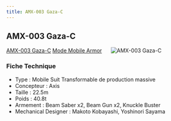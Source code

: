 ```yaml
---
title: AMX-003 Gaza-C
---
```


AMX-003 Gaza-C
--------------


[AMX-003 Gaza-C](javascript:change_image_m('images/stories/saga/zetagundam/mechas/axis/amx-003.png');) [Mode Mobile Armor](javascript:change_image_m('images/stories/saga/zetagundam/mechas/axis/amx-003-ma.png');)      ![AMX-003 Gaza-C](/images/stories/saga/zetagundam/mechas/axis/amx-003.png)    


### Fiche Technique


- Type : Mobile Suit Transformable de production massive  
- Concepteur : Axis  
- Taille : 22.5m  
- Poids : 40.8t  
- Armement : Beam Saber x2, Beam Gun x2, Knuckle Buster  
- Mechanical Designer : Makoto Kobayashi, Yoshinori Sayama


